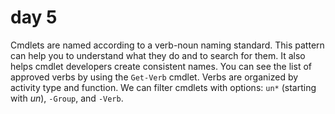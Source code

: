 # day 5

Cmdlets are named according to a verb-noun naming standard. This pattern can help you to understand what they do and to search for them. It also helps cmdlet developers create consistent names. You can see the list of approved verbs by using the `Get-Verb` cmdlet. Verbs are organized by activity type and function. We can filter cmdlets with options: `un*` (starting with *un*), `-Group`, and `-Verb`.
